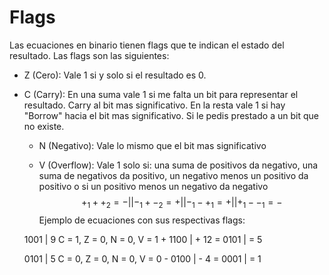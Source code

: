 # Flags

Las ecuaciones en binario tienen flags que te indican el estado del resultado. Las flags son las siguientes:

* Z (Cero): Vale 1 si y solo si el resultado es 0.

* C (Carry): En una suma vale 1 si me falta un bit para representar el resultado. Carry al bit mas significativo.
  En la resta vale 1 si hay "Borrow" hacia el bit mas significativo. Si le pedis prestado a un bit que no existe.
  
  * N (Negativo): Vale lo mismo que el bit mas significativo
  
  * V (Overflow): Vale 1 solo si: una suma de positivos da negativo, una suma de negativos da positivo, un negativo menos un positivo da positivo o si un positivo menos un negativo da negativo
  $$
  +_1++_2=-||-_1+-_2=+||-_1-+_1=+||+_1--_1=-
  $$
Ejemplo de ecuaciones con sus respectivas flags:

  1001 |       9          C = 1, Z = 0, N = 0, V = 1
\+ 1100 | + 12
= 0101 | = 5

  0101  |    5         C = 0, Z = 0, N = 0, V = 0
\- 0100 | - 4
\= 0001 | = 1
